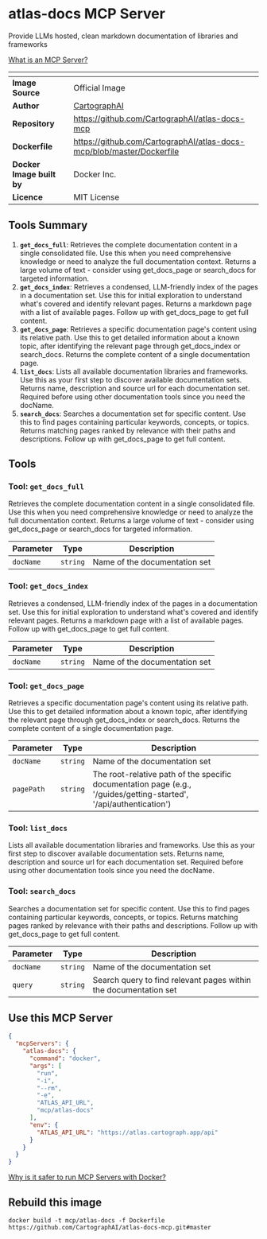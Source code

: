 # atlas-docs MCP Server

Provide LLMs hosted, clean markdown documentation of libraries and frameworks

[What is an MCP Server?](https://www.anthropic.com/news/model-context-protocol)

| <!-- --> | <!-- --> |
|-----------|---------|
| **Image Source** | Official Image |
| **Author** | [CartographAI](https://github.com/CartographAI) |
| **Repository** | https://github.com/CartographAI/atlas-docs-mcp |
| **Dockerfile** | https://github.com/CartographAI/atlas-docs-mcp/blob/master/Dockerfile |
| **Docker Image built by** | Docker Inc. |
| **Licence** | MIT License |

## Tools Summary

 1. **`get_docs_full`**: Retrieves the complete documentation content in a single consolidated file. Use this when you need comprehensive knowledge or need to analyze the full documentation context. Returns a large volume of text - consider using get_docs_page or search_docs for targeted information.
 1. **`get_docs_index`**: Retrieves a condensed, LLM-friendly index of the pages in a documentation set. Use this for initial exploration to understand what's covered and identify relevant pages. Returns a markdown page with a list of available pages. Follow up with get_docs_page to get full content.
 1. **`get_docs_page`**: Retrieves a specific documentation page's content using its relative path. Use this to get detailed information about a known topic, after identifying the relevant page through get_docs_index or search_docs. Returns the complete content of a single documentation page.
 1. **`list_docs`**: Lists all available documentation libraries and frameworks. Use this as your first step to discover available documentation sets. Returns name, description and source url for each documentation set. Required before using other documentation tools since you need the docName.
 1. **`search_docs`**: Searches a documentation set for specific content. Use this to find pages containing particular keywords, concepts, or topics. Returns matching pages ranked by relevance with their paths and descriptions. Follow up with get_docs_page to get full content.

## Tools

### Tool: **`get_docs_full`**

Retrieves the complete documentation content in a single consolidated file. Use this when you need comprehensive knowledge or need to analyze the full documentation context. Returns a large volume of text - consider using get_docs_page or search_docs for targeted information.

| Parameter | Type | Description |
| - | - | - |
| `docName` | `string` | Name of the documentation set |

### Tool: **`get_docs_index`**

Retrieves a condensed, LLM-friendly index of the pages in a documentation set. Use this for initial exploration to understand what's covered and identify relevant pages. Returns a markdown page with a list of available pages. Follow up with get_docs_page to get full content.

| Parameter | Type | Description |
| - | - | - |
| `docName` | `string` | Name of the documentation set |

### Tool: **`get_docs_page`**

Retrieves a specific documentation page's content using its relative path. Use this to get detailed information about a known topic, after identifying the relevant page through get_docs_index or search_docs. Returns the complete content of a single documentation page.

| Parameter | Type | Description |
| - | - | - |
| `docName` | `string` | Name of the documentation set |
| `pagePath` | `string` | The root-relative path of the specific documentation page (e.g., '/guides/getting-started', '/api/authentication') |

### Tool: **`list_docs`**

Lists all available documentation libraries and frameworks. Use this as your first step to discover available documentation sets. Returns name, description and source url for each documentation set. Required before using other documentation tools since you need the docName.

### Tool: **`search_docs`**

Searches a documentation set for specific content. Use this to find pages containing particular keywords, concepts, or topics. Returns matching pages ranked by relevance with their paths and descriptions. Follow up with get_docs_page to get full content.

| Parameter | Type | Description |
| - | - | - |
| `docName` | `string` | Name of the documentation set |
| `query` | `string` | Search query to find relevant pages within the documentation set |

## Use this MCP Server

```json
{
  "mcpServers": {
    "atlas-docs": {
      "command": "docker",
      "args": [
        "run",
        "-i",
        "--rm",
        "-e",
        "ATLAS_API_URL",
        "mcp/atlas-docs"
      ],
      "env": {
        "ATLAS_API_URL": "https://atlas.cartograph.app/api"
      }
    }
  }
}
```

[Why is it safer to run MCP Servers with Docker?](https://www.docker.com/blog/the-model-context-protocol-simplifying-building-ai-apps-with-anthropic-claude-desktop-and-docker/)

## Rebuild this image

```console
docker build -t mcp/atlas-docs -f Dockerfile https://github.com/CartographAI/atlas-docs-mcp.git#master
```

